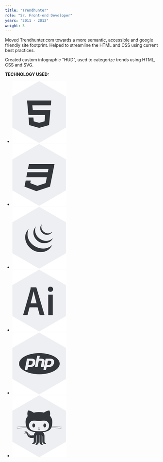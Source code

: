 ```yaml
---
title: "Trendhunter"
role: "Sr. Front-end Developer"
years: "2011 - 2012"
weight: 3
---
```


Moved Trendhunter.com towards a more semantic, accessible and google friendly site footprint. Helped to streamline the HTML and CSS using current best practices. 

Created custom infographic "HUD", used to categorize trends using HTML, CSS and SVG.

**TECHNOLOGY USED:**

* ![HTML Icon](../img/icon-html.svg "HTML")
* ![CSS Icon](../img/icon-css.svg "CSS")
* ![JQUERY Icon](../img/icon-jquery.svg "jQuery")
* ![ILLUSTRATOR Icon](../img/icon-ai.svg "Illustrator CC")
* ![PHP Icon](../img/icon-php.svg "PHP")
* ![GIT/GITHUB Icon](../img/icon-git.svg "Git/Github")